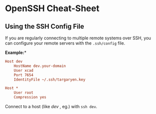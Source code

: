 # OpenSSH Cheat-Sheet

## Using the SSH Config File
If you are regularly connecting to multiple remote systems over SSH, you can configure your remote servers with the `.ssh/config` file.

**Example:***
```ini
Host dev
    HostName dev.your-domain
    User xcad
	Port 7654
    IdentityFile ~/.ssh/targaryen.key

Host *
    User root
    Compression yes
```

Connect to a host (like *dev* , eg.) with `ssh dev`.
